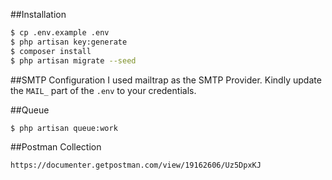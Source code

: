 ##Installation
``` bash
$ cp .env.example .env
$ php artisan key:generate
$ composer install
$ php artisan migrate --seed
```

##SMTP Configuration
I used mailtrap as the SMTP Provider. Kindly update the `MAIL_` part of the `.env` to your credentials.

##Queue
``` bash
$ php artisan queue:work
```

##Postman Collection

``https://documenter.getpostman.com/view/19162606/Uz5DpxKJ``
